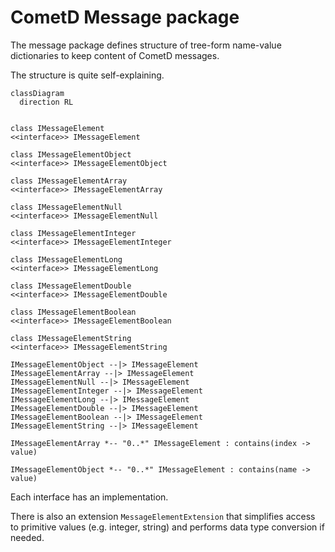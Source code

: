 # CometD Message package

The message package defines structure of tree-form name-value dictionaries to keep content of CometD messages. 

The structure is quite self-explaining.

```mermaid
classDiagram
  direction RL


class IMessageElement
<<interface>> IMessageElement

class IMessageElementObject
<<interface>> IMessageElementObject

class IMessageElementArray
<<interface>> IMessageElementArray

class IMessageElementNull
<<interface>> IMessageElementNull

class IMessageElementInteger
<<interface>> IMessageElementInteger

class IMessageElementLong
<<interface>> IMessageElementLong

class IMessageElementDouble
<<interface>> IMessageElementDouble

class IMessageElementBoolean
<<interface>> IMessageElementBoolean

class IMessageElementString
<<interface>> IMessageElementString

IMessageElementObject --|> IMessageElement
IMessageElementArray --|> IMessageElement
IMessageElementNull --|> IMessageElement
IMessageElementInteger --|> IMessageElement
IMessageElementLong --|> IMessageElement
IMessageElementDouble --|> IMessageElement
IMessageElementBoolean --|> IMessageElement
IMessageElementString --|> IMessageElement

IMessageElementArray *-- "0..*" IMessageElement : contains(index -> value)

IMessageElementObject *-- "0..*" IMessageElement : contains(name -> value)
```

Each interface has an implementation. 

There is also an extension `MessageElementExtension` that simplifies access to primitive values (e.g. integer, string) and performs 
data type conversion if needed.

